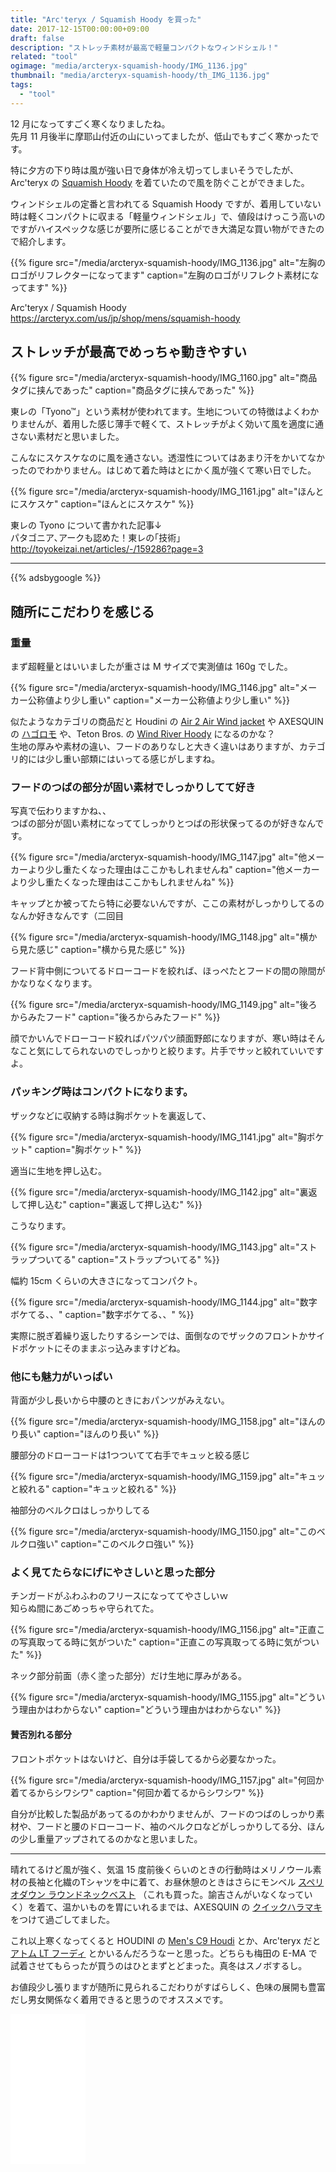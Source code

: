 ```yaml
---
title: "Arc'teryx / Squamish Hoody を買った"
date: 2017-12-15T00:00:00+09:00
draft: false
description: "ストレッチ素材が最高で軽量コンパクトなウィンドシェル！"
related: "tool"
ogimage: "media/arcteryx-squamish-hoody/IMG_1136.jpg"
thumbnail: "media/arcteryx-squamish-hoody/th_IMG_1136.jpg"
tags:
  - "tool"
---
```


<!--more-->

12 月になってすごく寒くなりましたね。  
先月 11 月後半に摩耶山付近の山にいってましたが、低山でもすごく寒かったです。

特に夕方の下り時は風が強い日で身体が冷え切ってしまいそうでしたが、Arc'teryx の [Squamish Hoody](http://amzn.to/2AsBjn5) を着ていたので風を防ぐことができました。

ウィンドシェルの定番と言われてる Squamish Hoody ですが、着用していない時は軽くコンパクトに収まる「軽量ウィンドシェル」で、値段はけっこう高いのですがハイスペックな感じが要所に感じることができ大満足な買い物ができたので紹介します。

{{% figure src="/media/arcteryx-squamish-hoody/IMG_1136.jpg" alt="左胸のロゴがリフレクターになってます" caption="左胸のロゴがリフレクト素材になってます" %}}

Arc'teryx / Squamish Hoody  
<https://arcteryx.com/us/jp/shop/mens/squamish-hoody>

## ストレッチが最高でめっちゃ動きやすい

{{% figure src="/media/arcteryx-squamish-hoody/IMG_1160.jpg" alt="商品タグに挟んであった" caption="商品タグに挟んであった" %}}

東レの「Tyono&trade;」という素材が使われてます。生地についての特徴はよくわかりませんが、着用した感じ薄手で軽くて、ストレッチがよく効いて風を適度に通さない素材だと思いました。  

こんなにスケスケなのに風を通さない。透湿性についてはあまり汗をかいてなかったのでわかりません。はじめて着た時はとにかく風が強くて寒い日でした。

{{% figure src="/media/arcteryx-squamish-hoody/IMG_1161.jpg" alt="ほんとにスケスケ" caption="ほんとにスケスケ" %}}

東レの Tyono について書かれた記事↓  
パタゴニア､アークも認めた！東レの｢技術｣  
<http://toyokeizai.net/articles/-/159286?page=3>

---

{{% adsbygoogle %}}

## 随所にこだわりを感じる

### 重量

まず超軽量とはいいましたが重さは M サイズで実測値は 160g でした。

{{% figure src="/media/arcteryx-squamish-hoody/IMG_1146.jpg" alt="メーカー公称値より少し重い" caption="メーカー公称値より少し重い" %}}

似たようなカテゴリの商品だと Houdini の [Air 2 Air Wind jacket](https://www.houdinisportswear.com/jp/ms-air-2-air-wind-jacket) や AXESQUIN の [ハゴロモ](https://www.axesquin.co.jp/product/1559/) や、Teton Bros. の [Wind River Hoody](http://www.teton-bros.com/jp/ss_products/light_trekking/windriver_hoody.html) になるのかな？  
生地の厚みや素材の違い、フードのありなしと大きく違いはありますが、カテゴリ的には少し重い部類にはいってる感じがしますね。

### フードのつばの部分が固い素材でしっかりしてて好き

写真で伝わりますかね、、  
つばの部分が固い素材になっててしっかりとつばの形状保ってるのが好きなんです。

{{% figure src="/media/arcteryx-squamish-hoody/IMG_1147.jpg" alt="他メーカーより少し重たくなった理由はここかもしれませんね" caption="他メーカーより少し重たくなった理由はここかもしれませんね" %}}

キャップとか被ってたら特に必要ないんですが、ここの素材がしっかりしてるのなんか好きなんです（二回目

{{% figure src="/media/arcteryx-squamish-hoody/IMG_1148.jpg" alt="横から見た感じ" caption="横から見た感じ" %}}

フード背中側についてるドローコードを絞れば、ほっぺたとフードの間の隙間がかなりなくなります。

{{% figure src="/media/arcteryx-squamish-hoody/IMG_1149.jpg" alt="後ろからみたフード" caption="後ろからみたフード" %}}

顔でかいんでドローコード絞ればパツパツ顔面野郎になりますが、寒い時はそんなこと気にしてられないのでしっかりと絞ります。片手でサッと絞れていいですよ。

### パッキング時はコンパクトになります。

ザックなどに収納する時は胸ポケットを裏返して、

{{% figure src="/media/arcteryx-squamish-hoody/IMG_1141.jpg" alt="胸ポケット" caption="胸ポケット" %}}

適当に生地を押し込む。

{{% figure src="/media/arcteryx-squamish-hoody/IMG_1142.jpg" alt="裏返して押し込む" caption="裏返して押し込む" %}}

こうなります。

{{% figure src="/media/arcteryx-squamish-hoody/IMG_1143.jpg" alt="ストラップついてる" caption="ストラップついてる" %}}

幅約 15cm くらいの大きさになってコンパクト。

{{% figure src="/media/arcteryx-squamish-hoody/IMG_1144.jpg" alt="数字ボケてる、、" caption="数字ボケてる、、" %}}

実際に脱ぎ着繰り返したりするシーンでは、面倒なのでザックのフロントかサイドポケットにそのままぶっ込みますけどね。

### 他にも魅力がいっぱい

背面が少し長いから中腰のときにおパンツがみえない。

{{% figure src="/media/arcteryx-squamish-hoody/IMG_1158.jpg" alt="ほんのり長い" caption="ほんのり長い" %}}

腰部分のドローコードは1つついてて右手でキュッと絞る感じ

{{% figure src="/media/arcteryx-squamish-hoody/IMG_1159.jpg" alt="キュッと絞れる" caption="キュッと絞れる" %}}

袖部分のベルクロはしっかりしてる

{{% figure src="/media/arcteryx-squamish-hoody/IMG_1150.jpg" alt="このベルクロ強い" caption="このベルクロ強い" %}}

### よく見てたらなにげにやさしいと思った部分

チンガードがふわふわのフリースになっててやさしいｗ  
知らぬ間にあごめっちゃ守られてた。

{{% figure src="/media/arcteryx-squamish-hoody/IMG_1156.jpg" alt="正直この写真取ってる時に気がついた" caption="正直この写真取ってる時に気がついた" %}}

ネック部分前面（赤く塗った部分）だけ生地に厚みがある。

{{% figure src="/media/arcteryx-squamish-hoody/IMG_1155.jpg" alt="どういう理由かはわからない" caption="どういう理由かはわからない" %}}

#### 賛否別れる部分

フロントポケットはないけど、自分は手袋してるから必要なかった。

{{% figure src="/media/arcteryx-squamish-hoody/IMG_1157.jpg" alt="何回か着てるからシワシワ" caption="何回か着てるからシワシワ" %}}

自分が比較した製品があってるのかわかりませんが、フードのつばのしっかり素材や、フードと腰のドローコード、袖のベルクロなどがしっかりしてる分、ほんの少し重量アップされてるのかなと思いました。

---

晴れてるけど風が強く、気温 15 度前後くらいのときの行動時はメリノウール素材の長袖と化繊のTシャツを中に着て、お昼休憩のときはさらにモンベル [スペリオダウン ラウンドネックベスト](https://webshop.montbell.jp/goods/disp.php?product_id=1101505) （これも買った。諭吉さんがいなくなっていく）を着て、温かいものを胃にいれるまでは、AXESQUIN の [クイックハラマキ](https://www.axesquin.co.jp/product/1500/)をつけて過ごしてました。

これ以上寒くなってくると HOUDINI の [Men's C9 Houdi](https://www.houdinisportswear.com/jp/men/jackets/ms-c9-houdi) とか、Arc'teryx だと [アトム LT フーディ](https://arcteryx.com/jp/jp/shop/mens/atom-lt-hoody) とかいるんだろうなーと思った。どちらも梅田の E-MA で試着させてもらったが買うのはひとまずとどまった。真冬はスノボするし。

お値段少し張りますが随所に見られるこだわりがすばらしく、色味の展開も豊富だし男女関係なく着用できると思うのでオススメです。

<iframe style="width:120px;height:240px;" marginwidth="0" marginheight="0" scrolling="no" frameborder="0" src="//rcm-fe.amazon-adsystem.com/e/cm?lt1=_blank&bc1=000000&IS2=1&bg1=FFFFFF&fc1=000000&lc1=0000FF&t=hiking-hiking-22&o=9&p=8&l=as4&m=amazon&f=ifr&ref=as_ss_li_til&asins=B00LGTMBOM&linkId=a81e155c7ca8ec70dd78b05b5ac45a45"></iframe>

